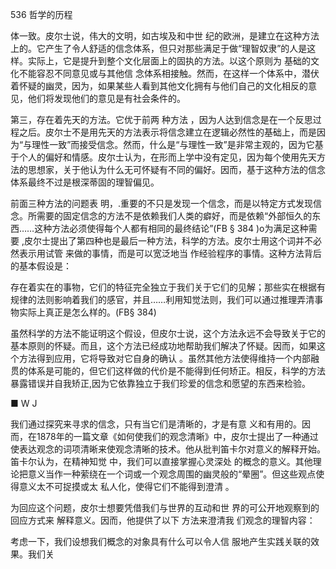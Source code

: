 536 哲学的历程

体一致。皮尔士说，伟大的文明，如古埃及和中世 纪的欧洲，是建立在这种方法上的。它产生了令人舒适的信念体系，但只对那些满足于做“理智奴隶”的人是这样。实际上，它是提升到整个文化层面上的固执的方法。以这个原则为 基础的文化不能容忍不同意见或与其他信 念体系相接触。然而，在这样一个体系中，潜伏着怀疑的幽灵，因为，如果某些人看到其他文化拥有与他们自己的文化相反的意见，他们将发现他们的意见是有社会条件的。

第三，存在着先天的方法。它优于前两 种方法 ，因为人达到信念是在一个反思过程之后。皮尔士不是用先天的方法表示将信念建立在逻辑必然性的基础上，而是因为“与理性一致”而接受信念。然而，什么是“与理性一致”是非常主观的，因为它基于个人的偏好和情感。皮尔士认为，在形而上学中没有定见，因为每个使用先天方法的思想家，关于他认为什么无可怀疑有不同的偏好。因而，基于这种方法的信念体系最终不过是根深蒂固的理智偏见。

前面三种方法的问题表 明，.重要的不只是发现一个信念，而是以特定方式发现信念。所需要的固定信念的方法不是依赖我们人类的癖好，而是依赖“外部恒久的东西……这种方法必须使得每个人都有相同的最终结论”(FB § 384 )o为满足这种需要 ,皮尔士提出了第四种也是最后一种方法，科学的方法。皮尔士用这个词并不必然表示用试管 来做的事情，而是可以宽泛地当 作经验程序的事情。这种方法背后的基本假设是：

存在着实在的事物，它们的特征完全独立于我们关于它们的见解；那些实在根据有 规律的法则影响着我们的感官，并且……利用知觉法则，我们可以通过推理弄清事物实际上真正是怎么样的。(FB§ 384)

虽然科学的方法不能证明这个假设，但皮尔士说，这个方法永远不会导致关于它的基本原则的怀疑。而且，这个方法已经成功地帮助我们解决了怀疑。因而，如果这个方法得到应用，它将导致对它自身的确认 。虽然其他方法使得维持一个内部融贯的体系是可能的，但它们这样做的代价是不能得到任何矫正。相反，科学的方法暴露错误并自我矫正,因为它依靠独立于我们珍爱的信念和愿望的东西来检验。

■ W J

我们通过探究来寻求的信念，只有当它们是清晰的，才是有意 义和有用的。因而，在1878年的一篇文章《如何使我们的观念清晰》中，皮尔士提出了一种通过使表达观念的词项清晰来使观念清晰的技术。他从批判笛卡尔对意义的解释开始。笛卡尔认为，在精神知觉 中，我们可以直接掌握心灵深处 的概念的意义。其他理论把意义当作一种萦绕在一个词或一个观念周围的幽灵般的“晕圈”。但这些观点使得意义太不可捉摸或太 私人化，使得它们不能得到澄清 。

为回应这个问题，皮尔士想要凭借我们与世界的互动和世 界的可公开地观察到的回应方式来 解释意义。因而，他提供了以下 方法来澄清我 们观念的理智内容：

考虑一下，我们设想我们概念的对象具有什么可以令人信 服地产生实践关联的效果。我们关

